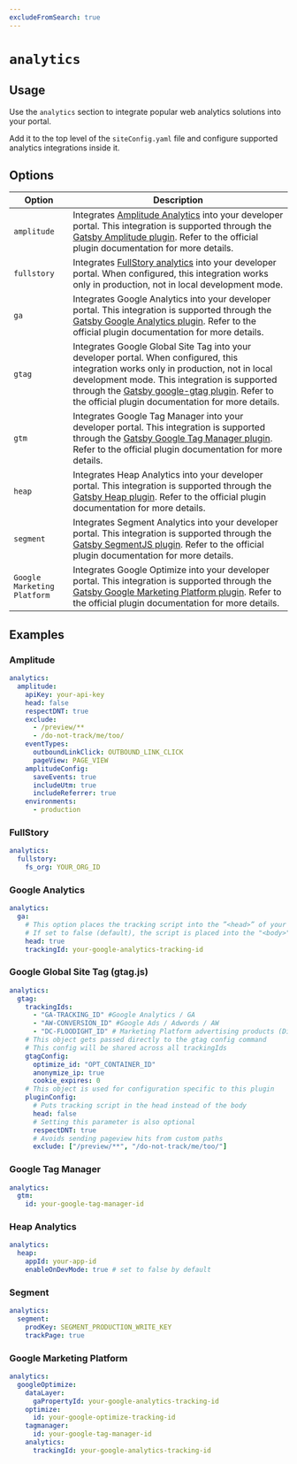 ```yaml
---
excludeFromSearch: true
---
```


# `analytics`

## Usage

Use the `analytics` section to integrate popular web analytics solutions into your portal.

Add it to the top level of the `siteConfig.yaml` file and configure supported analytics integrations inside it.


## Options

| Option  | Description |
| ------------- | ------------- |
| `amplitude` | Integrates [Amplitude Analytics](https://amplitude.com/) into your developer portal. This integration is supported through the [Gatsby Amplitude plugin](https://www.gatsbyjs.com/plugins/gatsby-plugin-amplitude-analytics). Refer to the official plugin documentation for more details. |
| `fullstory`  | Integrates [FullStory analytics](https://www.fullstory.com/) into your developer portal. When configured, this integration works only in production, not in local development mode. |
| `ga`  | Integrates Google Analytics into your developer portal. This integration is supported through the [Gatsby Google Analytics plugin](https://www.gatsbyjs.org/packages/gatsby-plugin-google-analytics/). Refer to the official plugin documentation for more details. |
| `gtag` | Integrates Google Global Site Tag into your developer portal. When configured, this integration works only in production, not in local development mode. This integration is supported through the [Gatsby google-gtag plugin](https://github.com/gatsbyjs/gatsby/tree/master/packages/gatsby-plugin-google-gtag). Refer to the official plugin documentation for more details. |
| `gtm`  | Integrates Google Tag Manager into your developer portal. This integration is supported through the [Gatsby Google Tag Manager plugin](https://www.gatsbyjs.org/packages/gatsby-plugin-google-tagmanager/). Refer to the official plugin documentation for more details. |
| `heap`  | Integrates Heap Analytics into your developer portal. This integration is supported through the [Gatsby Heap plugin](https://www.gatsbyjs.com/plugins/gatsby-plugin-heap/). Refer to the official plugin documentation for more details. |
| `segment`  | Integrates Segment Analytics into your developer portal. This integration is supported through the [Gatsby SegmentJS plugin](https://www.gatsbyjs.com/plugins/gatsby-plugin-segment-js/). Refer to the official plugin documentation for more details. |
| `Google Marketing Platform` | Integrates Google Optimize into your developer portal. This integration is supported through the [Gatsby Google Marketing Platform plugin](https://www.gatsbyjs.com/plugins/gatsby-plugin-google-marketing-platform/). Refer to the official plugin documentation for more details. |


## Examples

### Amplitude

```yaml
analytics:
  amplitude:
    apiKey: your-api-key
    head: false
    respectDNT: true
    exclude:
      - /preview/**
      - /do-not-track/me/too/
    eventTypes:
      outboundLinkClick: OUTBOUND_LINK_CLICK
      pageView: PAGE_VIEW
    amplitudeConfig:
      saveEvents: true
      includeUtm: true
      includeReferrer: true
    environments:
      - production
```

### FullStory

```yaml
analytics:
  fullstory:
    fs_org: YOUR_ORG_ID
```


### Google Analytics

```yaml
analytics:
  ga:
    # This option places the tracking script into the ”<head>” of your website
    # If set to false (default), the script is placed into the "<body>"
    head: true
    trackingId: your-google-analytics-tracking-id
```


### Google Global Site Tag (gtag.js)

```yaml
analytics:
  gtag:
    trackingIds:
      - "GA-TRACKING_ID" #Google Analytics / GA
      - "AW-CONVERSION_ID" #Google Ads / Adwords / AW
      - "DC-FLOODIGHT_ID" # Marketing Platform advertising products (Display & Video 360, Search Ads 360, and Campaign Manager)
    # This object gets passed directly to the gtag config command
    # This config will be shared across all trackingIds
    gtagConfig:
      optimize_id: "OPT_CONTAINER_ID"
      anonymize_ip: true
      cookie_expires: 0
    # This object is used for configuration specific to this plugin
    pluginConfig:
      # Puts tracking script in the head instead of the body
      head: false
      # Setting this parameter is also optional
      respectDNT: true
      # Avoids sending pageview hits from custom paths
      exclude: ["/preview/**", "/do-not-track/me/too/"]
```


### Google Tag Manager

```yaml
analytics:
  gtm:
    id: your-google-tag-manager-id
```


### Heap Analytics

```yaml
analytics:
  heap:
    appId: your-app-id
    enableOnDevMode: true # set to false by default
```


### Segment

```yaml
analytics:
  segment:
    prodKey: SEGMENT_PRODUCTION_WRITE_KEY
    trackPage: true
```

### Google Marketing Platform

```yaml
analytics:
  googleOptimize:
    dataLayer:
      gaPropertyId: your-google-analytics-tracking-id
    optimize:
      id: your-google-optimize-tracking-id
    tagmanager:
      id: your-google-tag-manager-id
    analytics:
      trackingId: your-google-analytics-tracking-id
```
